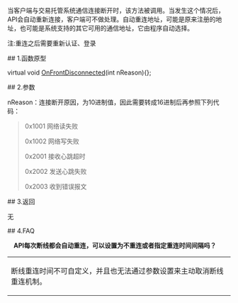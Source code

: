 <p>当客户端与交易托管系统通信连接断开时，该方法被调用。当发生这个情况后，API会自动重新连接，客户端可不做处理。自动重连地址，可能是原来注册的地址，也可能是系统支持的其它可用的通信地址，它由程序自动选择。</p>
<p>注:重连之后需要重新认证、登录</p>
<span class="anchor" id="22c7a5ce-ced7-405f-bd16-3f0e081dea92"></span>
## 1.函数原型
<p>virtual void <a href="../../../JYJK/CTHOSTFTDCTRADERAPI/ONFRONTDISCONNECTED/">OnFrontDisconnected</a>(int nReason){};</p>
<span class="anchor" id="b46c812e-4765-4de8-8636-c9a7a15a7377"></span>
## 2.参数
<p>nReason：连接断开原因，为10进制值，因此需要转成16进制后再参照下列代码：</p>
<blockquote>
<p>0x1001 网络读失败</p>
<p>0x1002 网络写失败</p>
<p>0x2001 接收心跳超时</p>
<p>0x2002 发送心跳失败</p>
<p>0x2003 收到错误报文</p>
</blockquote>
<span class="anchor" id="2d051a4f-d64e-4f87-9df5-25ce403c0c91"></span>
## 3.返回
<p>无</p>
<span class="anchor" id="833c2467-ca12-4d23-87fa-2d22ca4c1c51"></span>
## 4.FAQ
<p><div class="region_i"><p class="region_header" id="region_header_1" style="padding-left: 1em;font-weight : bold;text-indent: 0px;text-align: left;">API每次断线都会自动重连，可以设置为不重连或者指定重连时间间隔吗？</p><div class="region_panel" id="region_panel_1" style="display:block;"><table><tr><td>
<p>断线重连时间不可自定义，并且也无法通过参数设置来主动取消断线重连机制。</p>
</td></tr></table>
</div><p class="region_tail" id="region_tail_1" style="border-top-color:transparent;border-bottom-width:0;"></p></div></p>
